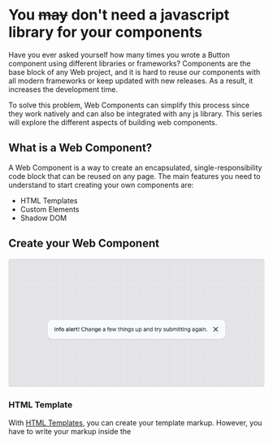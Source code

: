 # You ~~may~~ don't need a javascript library for your components

Have you ever asked yourself how many times you wrote a Button component using different libraries or frameworks? Components are the base block of any Web project, and it is hard to reuse our components with all modern frameworks or keep updated with new releases. As a result, it increases the development time.

To solve this problem, Web Components can simplify this process since they work natively and can also be integrated with any js library. This series will explore the different aspects of building web components.

## What is a Web Component?

A Web Component is a way to create an encapsulated, single-responsibility code block that can be reused on any page. The main features you need to understand to start creating your own components are:

- HTML Templates
- Custom Elements
- Shadow DOM

## Create your Web Component

![Custom Element Lifecycle](./assets/images/alert_component.png)

### HTML Template

With [HTML Templates](https://developer.mozilla.org/de/docs/Web/HTML/Element/template), you can create your template markup. However, you have to write your markup inside the <template> tag to use a template. The different aspect of the template is that it will be parsed but not rendered, so your template will appear in the DOM but not be presented on the page. To understand it better, let's look at the example below.

```html
<template>
  <div class="alert">
    <span class="alert__text">
      <slot></slot>
    </span>
    <button id="close-button" type="button" class="alert__button">
      <span class="sr-only">close</span>
      <svg class="h-5 w-5" fill="currentColor" viewbox="0 0 20 20" xmlns="http://www.w3.org/2000/svg">...</svg>
    </button>
  </div>
</template>
```

We add a template tag via code in this JavaScript file and assign the HTML content to the innerHTML property.

```javascript
const template = document.createElement('template');
template.innerHTML = /*html*/ `
<div class="alert">
  <span class="alert__text">
    <slot></slot>
  </span>
  <button id="close-button" type="button" class="alert__button">
    <span class="sr-only">close</span>
    <svg class="h-5 w-5" fill="currentColor" viewBox="0 0 20 20" xmlns="http://www.w3.org/2000/svg">
      <path fill-rule="evenodd" d="M4.293 4.293a1 1 0 011.414 0L10 8.586l4.293-4.293a1 1 0 111.414 1.414L11.414 10l4.293 4.293a1 1 0 01-1.414 1.414L10 11.414l-4.293 4.293a1 1 0 01-1.414-1.414L8.586 10 4.293 5.707a1 1 0 010-1.414z" clip-rule="evenodd"></path>
    </svg>
  </button>
</div>`;
```

### Define your Custom Element

To create [Custom Elements](https://developer.mozilla.org/en-US/docs/Web/Web_Components/Using_custom_elements), we need to define the name and a class object that represents the element's behavior. As a rule of thumb, you should add a prefix to your component to avoid clashes with the native HTML tags. So, in our example, we can add _ce_ (custom element) prefix in the name of our component like `ce-alert`.

#### Create a new Custom Element

We create a new class `Alert` inherited from HTMLElement and call the base constructor with the super inside our constructor method.

```javascript
const template = document.createElement('template');
//...
export class Alert extends HTMLElement {
  constructor() {
    super();
  }
}
```

#### Register a new Custom Element

Next, we use the `customElements.define` method to register our new component.

```javascript
const template = document.createElement('template');
//...
export class Alert extends HTMLElement {
//...
}
window.customElements.define('ce-alert', Alert);
```

#### Add behaviour to the new Custom Element

Before we move forward we need to understand some key concepts:

##### The Shadow DOM

A key aspect of web components is encapsulation — keeping the markup structure, style, and behavior hidden and separate from other code on the page so that different parts do not clash and the code can be kept nice and clean. The [Shadow DOM](https://developer.mozilla.org/en-US/docs/Web/Web_Components/Using_shadow_DOM) API is a crucial part of this, providing a way to attach a hidden separated DOM to an element.

Shadow DOM allows hidden DOM trees to be attached to elements in the regular DOM tree — this shadow DOM tree starts with a shadow root, underneath which can be attached to any elements you want, in the same way as the standard DOM.

![Custom Element Lifecycle](./assets/images/shadow_dom_high_level.svg)

Another essential feature of Shadow DOM is that it enables us to use a `<slot>` tag inside our markup and easily append the children elements inside our component.

##### The Element Lifecycle

You can define several different callbacks inside a custom element's class definition, which fire at other points in the element's lifecycle:

![Custom Element Lifecycle](./assets/images/custom_element_lifecycle.svg)

- `connectedCallback`: Invoked each time the custom element is appended into a document-connected element. Each time the node is moved, this may happen before the element's contents have been fully parsed.
- `disconnectedCallback`: Invoked each time the custom element is disconnected from the document's DOM.
- `adoptedCallback`: Invoked each time the custom element is moved to a new document.
- `attributeChangedCallback`: Invoked each time one of the custom element's attributes is added, removed, or changed. Which attributes to notice a change is specified in a static get `observedAttributes` method

Let's look at an example of these concepts in use.

```html
<ce-alert></ce-alert>
 ```

```javascript
//...
export class Alert extends HTMLElement {
  constructor() {
    super();
    const shadow = this.attachShadow({ mode: 'open' });
    shadow.appendChild(template.content.cloneNode(true));
  }
  connectedCallback() {
    const button = this.shadowRoot.getElementById(`close-button`);
    button.addEventListener('click', () => {
      this.dispatchEvent(new CustomEvent('close'));
      this.remove();
    }, { once: true });
  }
}
//...
```

The class constructor is simple — here, we attach a shadow DOM to the element. The shadow mode can be **open** or **closed**. In the **open** state, the element can be accessed outside the shadow root or vise-versa. So, for example, we could access the button inside our `ce-alert` component by doing the following query:

```javascript
document.querySelector('ce-alert').shadowRoot.querySelector('#close-button');
```

The updates are all handled by the life cycle callbacks, which are placed inside the class definition as methods. The `connectedCallback()` runs each time the element is added to the DOM — here, we add the click event function to remove the element when clicked.

#### Define attributes and properties

Attributes and properties work slightly differently from what we used to understand in a JS library/framework. Attributes are what you declare inside the HTML tag, and properties are part of the [HTMLElement](https://developer.mozilla.org/en-US/docs/Web/API/HTMLElement) class we extended, and when we define a new component, it already contains a set of properties defined. So sync attributes and properties can be achieved by reflecting properties to attributes. Let's demonstrate that with our example:

```html
<ce-alert color="red"></ce-alert>
 ```

It is crucial to notice that attributes are **always** strings. Therefore, you cannot define a method, object, or number. But, in case you need another type, you have to cast it later or declare it directly inside the element object.

Now to sync the attribute with the property in the class:

```javascript
//...
export class Alert extends HTMLElement {
//...
  set color(value) {
    this.setAttribute('color', value);
  }

  get color() {
    return this.getAttribute('color');
  }

  connectedCallback() {
    console.log(this.color); // outputs: "red"
  }
}
//...
```

Although this approach works, it can become verbose or tedious as more and more properties our components have. Still, there is an alternative that does not require declaring all properties manually: The [HTMLElement.datasets](https://developer.mozilla.org/en-US/docs/Web/API/HTMLElement/dataset) interface provides read/write access to custom data attributes (`data-*`) on elements. It exposes a map of strings (DOMStringMap) with each `data-*` attribute entry. Updating our example with the dataset declaration:

```html
<ce-alert data-color="red"></ce-alert>
 ```

```javascript
//...
export class Alert extends HTMLElement {
//...
  connectedCallback() {
    console.log(this.dataset.color); // outputs: "red"
  }
}
//...
```

### Observe Properties and Attributes

To detect attributes or property changes, we just need to return an array with all values we want using the static method `observedAttributes`. Next, we configure our callback function `attributeChangedCallback` to define what will happen when the defined property changes.

```javascript
//...
export class Alert extends HTMLElement {
//...
  observedAttributes() {
    return ['data-color'];
  }
  attributeChangedCallback(name, prev, curr) {
    if (prev !== curr) {
      this.shadowRoot.querySelector('.alert').classList.remove(prev);
      this.shadowRoot.querySelector('.alert').classList.add(curr);
    }
  }
}
//...
```

We use the dataset property in our example, which is automatically converted into `data-*` attribute.

### Browser Integration

We can now use our Custom Element in our HTML file. To integrate, we must import the js file as a [module](https://developer.mozilla.org/en-US/docs/Web/JavaScript/Guide/Modules#applying_the_module_to_your_html).

```html
<html>
  <head>
    <!--...-->
    <script type="module" src="./alert.js"></script>
  </head>
  <body>
    <ce-alert></ce-alert>
  </body>
</html>
```

### Problems and Issues

There are good aspects of using Web Components as it can work everywhere, is small, and runs faster as it uses built-in platform APIs. But it is not only flowers, and there are also some things which might not work as you expected.

#### Attributes vs Properties

A downside of using attributes in a custom element is that it accepts only strings, and syncing the properties with the attributes requires manual declaration.

#### Component Update

Custom elements can detect if an attribute changes, but what happens next is up to the developer to define.

#### Styling

Styling can be problematic and tricky since the component is encapsulated. It can not rely on the global style or share its classes with children's elements, for example, a button group, in which the parent needs to override the children's styles like border-radius, spacing, etc.

#### Forms

Using forms with custom elements requires some [custom form association](https://developer.mozilla.org/en-US/docs/Web/API/HTMLElement/attachInternals) to make it work.

#### No SSR Support

Due to the nature of a Web Component, it cannot be used in an SSR page since Web Components rely on browser-specific DOM APIs, and the Shadow DOM cannot be represented declaratively, so it cannot be sent as string format.
